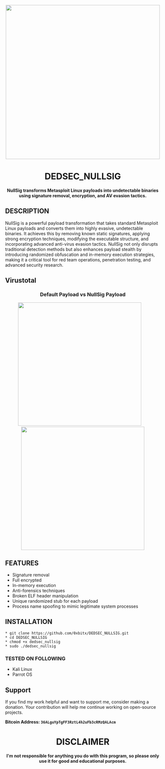 
<p align="center">
<img src="https://media0.giphy.com/media/v1.Y2lkPTc5MGI3NjExZzgxdHlsc3NodWczNGJuYXhidWxmNHNveGM5MnNiN2Y4dWxibzZrdyZlcD12MV9pbnRlcm5hbF9naWZfYnlfaWQmY3Q9cw/343T56FAm009yfPkzb/giphy.gif", width="500", height="500">
</p>

<h1 align="center">DEDSEC_NULLSIG</h1>
<h4 align="center">NullSig transforms Metasploit Linux payloads into undetectable binaries using signature removal, encryption, and AV evasion tactics.</h4>

## DESCRIPTION
NullSig is a powerful payload transformation that takes standard Metasploit Linux payloads and converts them into highly evasive, undetectable binaries. It achieves this by removing known static signatures, applying strong encryption techniques, modifying the executable structure, and incorporating advanced anti-virus evasion tactics. NullSig not only disrupts traditional detection methods but also enhances payload stealth by introducing randomized obfuscation and in-memory execution strategies, making it a critical tool for red team operations, penetration testing, and advanced security research.

## Virustotal 
<h3 align="center"> Default Payload vs NullSig Payload </h3>

<p align="center">
  <img src="https://github.com/user-attachments/assets/485ccba6-7563-4a3d-b0d5-b4189459b3d7" width="400" height="400">
  &nbsp;&nbsp;&nbsp;&nbsp;
  <img src="https://github.com/user-attachments/assets/039cecbf-e871-46de-baee-9c9ba895f1c2" width="400" height="400">
</p>


## FEATURES
  * Signature removal
  * Full encrypted
  * In-memory execution
  * Anti-forensics techniques
  * Broken ELF header manipulation
  * Unique randomized stub for each payload
  * Process name spoofing to mimic legitimate system processes

## INSTALLATION 
    * git clone https://github.com/0xbitx/DEDSEC_NULLSIG.git
    * cd DEDSEC_NULLSIG
    * chmod +x dedsec_nullsig
    * sudo ./dedsec_nullsig

### TESTED ON FOLLOWING
* Kali Linux 
* Parrot OS 

## Support

If you find my work helpful and want to support me, consider making a donation. Your contribution will help me continue working on open-source projects.

**Bitcoin Address: `36ALguYpTgFF3RztL4h2uFb3cRMzQALAcm`**

<h1 align="center"> DISCLAIMER </h1>

<h4 align="center">I'm not responsible for anything you do with this program, so please only use it for good and educational purposes. </h4>
